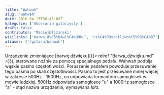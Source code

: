 ```yaml
---
title: "Wahwah"
slug: "wahwah"
date: 2010-04-13T06:45:08Z
kategorie: ['Akcesoria gitarzysty']
draft: false
contributor: 'MaciejBlizinski'
wikilinks: ['barwa_d%C5%BAwi%C4%99ku', 'cz%C4%99stotliwo%C5%9B%C4%87']
aliases: ['/gitara/Wahwah']
---
```

Urządzenie zmieniające [barwę dźwięku]({{< relref "Barwa_dźwięku.md" >}}),
sterowane nożnie za pomocą specjalnego pedału. Wahwah podbija wąskie
pasmo częstotliwości. Poruszanie pedałem powoduje przesuwanie tego pasma
po skali częstotliwości<!-- link nie odnosił się do niczego: 'Wahwah' (PosixPath('Wahwah.md')) links to 'częstotliwość' (PosixPath('/invalid/path')) and that does not exist -->. Pasmo to jest
przesuwane mniej więcej w zakresie 500Hz - 1500Hz, co odpowiada
formantom samogłosek w mowie ludzkiej. 500Hz odpowiada samogłosce "u" a
1000Hz samogłosce "a" - stąd nazwa urządzenia, wymawiana *łała*.

